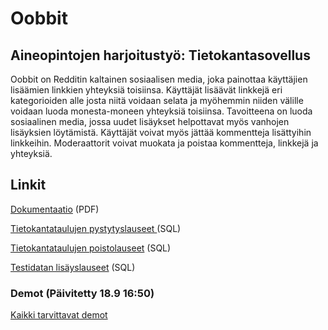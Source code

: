 # Oobbit

## Aineopintojen harjoitustyö: Tietokantasovellus

Oobbit on Redditin kaltainen sosiaalisen media, joka painottaa käyttäjien lisäämien linkkien yhteyksiä toisiinsa. Käyttäjät lisäävät linkkejä eri kategorioiden alle josta niitä voidaan selata ja myöhemmin niiden välille voidaan luoda monesta-moneen yhteyksiä toisiinsa. Tavoitteena on luoda sosiaalinen media, jossa uudet lisäykset helpottavat myös vanhojen lisäyksien löytämistä. Käyttäjät voivat myös jättää kommentteja lisättyihin linkkeihin. Moderaattorit voivat muokata ja poistaa kommentteja, linkkejä ja yhteyksiä.

## Linkit

[Dokumentaatio](/docs/dokumentaatio.pdf) (PDF)

[Tietokantataulujen pystytyslauseet ](/docs/create_tables.sql) (SQL)

[Tietokantataulujen poistolauseet](/docs/drop_tables.sql) (SQL)

[Testidatan lisäyslauseet](/docs/add_test_data.sql) (SQL)

### Demot (Päivitetty 18.9 16:50)

[Kaikki tarvittavat demot](http://localhost:8181/)
